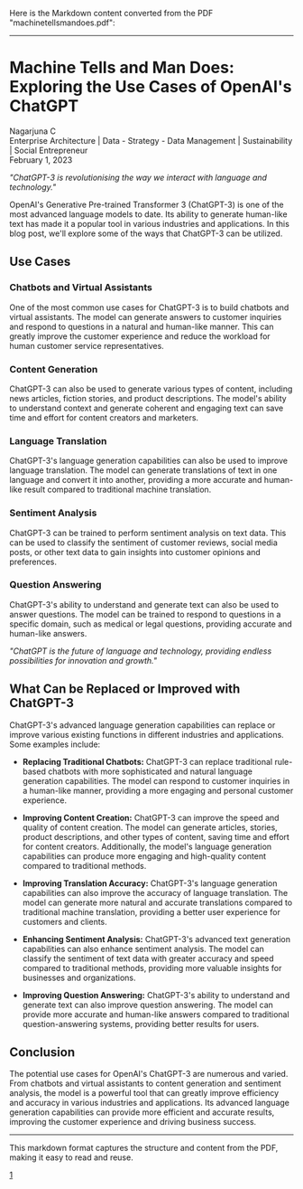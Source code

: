 Here is the Markdown content converted from the PDF "machinetellsmandoes.pdf":

***

# Machine Tells and Man Does: Exploring the Use Cases of OpenAI's ChatGPT

Nagarjuna C  
Enterprise Architecture | Data - Strategy - Data Management | Sustainability | Social Entrepreneur  
February 1, 2023

_"ChatGPT-3 is revolutionising the way we interact with language and technology."_

OpenAI's Generative Pre-trained Transformer 3 (ChatGPT-3) is one of the most advanced language models to date. Its ability to generate human-like text has made it a popular tool in various industries and applications. In this blog post, we'll explore some of the ways that ChatGPT-3 can be utilized.

## Use Cases

### Chatbots and Virtual Assistants

One of the most common use cases for ChatGPT-3 is to build chatbots and virtual assistants. The model can generate answers to customer inquiries and respond to questions in a natural and human-like manner. This can greatly improve the customer experience and reduce the workload for human customer service representatives.

### Content Generation

ChatGPT-3 can also be used to generate various types of content, including news articles, fiction stories, and product descriptions. The model's ability to understand context and generate coherent and engaging text can save time and effort for content creators and marketers.

### Language Translation

ChatGPT-3's language generation capabilities can also be used to improve language translation. The model can generate translations of text in one language and convert it into another, providing a more accurate and human-like result compared to traditional machine translation.

### Sentiment Analysis

ChatGPT-3 can be trained to perform sentiment analysis on text data. This can be used to classify the sentiment of customer reviews, social media posts, or other text data to gain insights into customer opinions and preferences.

### Question Answering

ChatGPT-3's ability to understand and generate text can also be used to answer questions. The model can be trained to respond to questions in a specific domain, such as medical or legal questions, providing accurate and human-like answers.

_"ChatGPT is the future of language and technology, providing endless possibilities for innovation and growth."_

## What Can be Replaced or Improved with ChatGPT-3

ChatGPT-3's advanced language generation capabilities can replace or improve various existing functions in different industries and applications. Some examples include:

- **Replacing Traditional Chatbots:** ChatGPT-3 can replace traditional rule-based chatbots with more sophisticated and natural language generation capabilities. The model can respond to customer inquiries in a human-like manner, providing a more engaging and personal customer experience.

- **Improving Content Creation:** ChatGPT-3 can improve the speed and quality of content creation. The model can generate articles, stories, product descriptions, and other types of content, saving time and effort for content creators. Additionally, the model's language generation capabilities can produce more engaging and high-quality content compared to traditional methods.

- **Improving Translation Accuracy:** ChatGPT-3's language generation capabilities can also improve the accuracy of language translation. The model can generate more natural and accurate translations compared to traditional machine translation, providing a better user experience for customers and clients.

- **Enhancing Sentiment Analysis:** ChatGPT-3's advanced text generation capabilities can also enhance sentiment analysis. The model can classify the sentiment of text data with greater accuracy and speed compared to traditional methods, providing more valuable insights for businesses and organizations.

- **Improving Question Answering:** ChatGPT-3's ability to understand and generate text can also improve question answering. The model can provide more accurate and human-like answers compared to traditional question-answering systems, providing better results for users.

## Conclusion

The potential use cases for OpenAI's ChatGPT-3 are numerous and varied. From chatbots and virtual assistants to content generation and sentiment analysis, the model is a powerful tool that can greatly improve efficiency and accuracy in various industries and applications. Its advanced language generation capabilities can provide more efficient and accurate results, improving the customer experience and driving business success.

***

This markdown format captures the structure and content from the PDF, making it easy to read and reuse.

[1](https://ppl-ai-file-upload.s3.amazonaws.com/web/direct-files/attachments/15588972/6feefc33-b371-46c7-b023-ccd5035652ff/machinetellsmandoes.pdf)